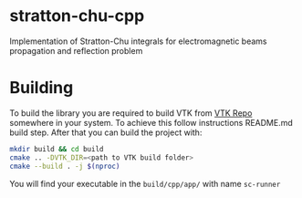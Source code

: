 stratton-chu-cpp
==================

Implementation of Stratton-Chu integrals for electromagnetic beams propagation and reflection problem


# Building

To build the library you are required to build VTK from [VTK Repo](https://github.com/Kitware/VTK/tree/33519ffc861b46b3d780bc2ed47100af91b64dd3)
somewhere in your system.
To achieve this follow instructions README.md build step.
After that you can build the project with:
```bash
mkdir build && cd build
cmake .. -DVTK_DIR=<path to VTK build folder>
cmake --build . -j $(nproc)
```
You will find your executable in the `build/cpp/app/` with name `sc-runner`

